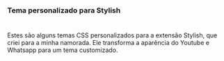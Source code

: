 ### Tema personalizado para Stylish

#

Estes são alguns temas CSS personalizados para a extensão Stylish, que criei para a minha namorada. Ele transforma a aparência do Youtube e Whatsapp para um tema customizado.